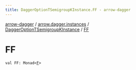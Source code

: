 ```yaml
---
title: DaggerOptionTSemigroupKInstance.FF - arrow-dagger
---
```


[arrow-dagger](../../index.html) / [arrow.dagger.instances](../index.html) / [DaggerOptionTSemigroupKInstance](index.html) / [FF](./-f-f.html)

# FF

`val FF: Monad<`[`F`](index.html#F)`>`